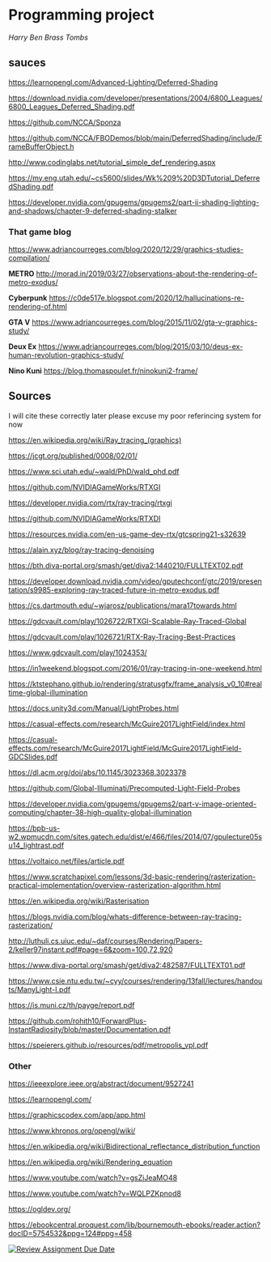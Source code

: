 # Programming project
*Harry Ben Brass Tombs*

## sauces

https://learnopengl.com/Advanced-Lighting/Deferred-Shading

https://download.nvidia.com/developer/presentations/2004/6800_Leagues/6800_Leagues_Deferred_Shading.pdf

https://github.com/NCCA/Sponza

https://github.com/NCCA/FBODemos/blob/main/DeferredShading/include/FrameBufferObject.h

http://www.codinglabs.net/tutorial_simple_def_rendering.aspx

https://my.eng.utah.edu/~cs5600/slides/Wk%209%20D3DTutorial_DeferredShading.pdf

https://developer.nvidia.com/gpugems/gpugems2/part-ii-shading-lighting-and-shadows/chapter-9-deferred-shading-stalker

### That game blog

https://www.adriancourreges.com/blog/2020/12/29/graphics-studies-compilation/

**METRO** http://morad.in/2019/03/27/observations-about-the-rendering-of-metro-exodus/

**Cyberpunk** https://c0de517e.blogspot.com/2020/12/hallucinations-re-rendering-of.html

**GTA V** https://www.adriancourreges.com/blog/2015/11/02/gta-v-graphics-study/

**Deux Ex** https://www.adriancourreges.com/blog/2015/03/10/deus-ex-human-revolution-graphics-study/

**Nino Kuni** https://blog.thomaspoulet.fr/ninokuni2-frame/

## Sources

I will cite these correctly later please excuse my poor referincing system for now

https://en.wikipedia.org/wiki/Ray_tracing_(graphics)

https://jcgt.org/published/0008/02/01/

https://www.sci.utah.edu/~wald/PhD/wald_phd.pdf

https://github.com/NVIDIAGameWorks/RTXGI

https://developer.nvidia.com/rtx/ray-tracing/rtxgi

https://github.com/NVIDIAGameWorks/RTXDI

https://resources.nvidia.com/en-us-game-dev-rtx/gtcspring21-s32639

https://alain.xyz/blog/ray-tracing-denoising

https://bth.diva-portal.org/smash/get/diva2:1440210/FULLTEXT02.pdf

https://developer.download.nvidia.com/video/gputechconf/gtc/2019/presentation/s9985-exploring-ray-traced-future-in-metro-exodus.pdf

https://cs.dartmouth.edu/~wjarosz/publications/mara17towards.html

https://gdcvault.com/play/1026722/RTXGI-Scalable-Ray-Traced-Global

https://gdcvault.com/play/1026721/RTX-Ray-Tracing-Best-Practices

https://www.gdcvault.com/play/1024353/

https://in1weekend.blogspot.com/2016/01/ray-tracing-in-one-weekend.html



https://ktstephano.github.io/rendering/stratusgfx/frame_analysis_v0_10#realtime-global-illumination

https://docs.unity3d.com/Manual/LightProbes.html

https://casual-effects.com/research/McGuire2017LightField/index.html

https://casual-effects.com/research/McGuire2017LightField/McGuire2017LightField-GDCSlides.pdf

https://dl.acm.org/doi/abs/10.1145/3023368.3023378

https://github.com/Global-Illuminati/Precomputed-Light-Field-Probes

https://developer.nvidia.com/gpugems/gpugems2/part-v-image-oriented-computing/chapter-38-high-quality-global-illumination

https://bpb-us-w2.wpmucdn.com/sites.gatech.edu/dist/e/466/files/2014/07/gpulecture05su14_lightrast.pdf

https://voltaico.net/files/article.pdf

https://www.scratchapixel.com/lessons/3d-basic-rendering/rasterization-practical-implementation/overview-rasterization-algorithm.html

https://en.wikipedia.org/wiki/Rasterisation

https://blogs.nvidia.com/blog/whats-difference-between-ray-tracing-rasterization/

http://luthuli.cs.uiuc.edu/~daf/courses/Rendering/Papers-2/keller97instant.pdf#page=6&zoom=100,72,920

https://www.diva-portal.org/smash/get/diva2:482587/FULLTEXT01.pdf

https://www.csie.ntu.edu.tw/~cyy/courses/rendering/13fall/lectures/handouts/ManyLight-I.pdf

https://is.muni.cz/th/payge/report.pdf

https://github.com/rohith10/ForwardPlus-InstantRadiosity/blob/master/Documentation.pdf

https://speierers.github.io/resources/pdf/metropolis_vpl.pdf




### Other

https://ieeexplore.ieee.org/abstract/document/9527241

https://learnopengl.com/

https://graphicscodex.com/app/app.html

https://www.khronos.org/opengl/wiki/

https://en.wikipedia.org/wiki/Bidirectional_reflectance_distribution_function

https://en.wikipedia.org/wiki/Rendering_equation

https://www.youtube.com/watch?v=gsZiJeaMO48

https://www.youtube.com/watch?v=WQLPZKpnod8

https://ogldev.org/

https://ebookcentral.proquest.com/lib/bournemouth-ebooks/reader.action?docID=5754532&ppg=124#ppg=458






[![Review Assignment Due Date](https://classroom.github.com/assets/deadline-readme-button-22041afd0340ce965d47ae6ef1cefeee28c7c493a6346c4f15d667ab976d596c.svg)](https://classroom.github.com/a/RM1pL2Qm)

